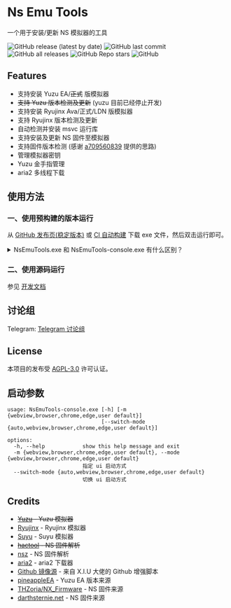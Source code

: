 # Ns Emu Tools

一个用于安装/更新 NS 模拟器的工具

![GitHub release (latest by date)](https://img.shields.io/github/v/release/MengNianxiaoyao/ns-emu-tools?style=for-the-badge)
![GitHub last commit](https://img.shields.io/github/last-commit/MengNianxiaoyao/ns-emu-tools?style=for-the-badge)
![GitHub all releases](https://img.shields.io/github/downloads/MengNianxiaoyao/ns-emu-tools/total?style=for-the-badge)
![GitHub Repo stars](https://img.shields.io/github/stars/MengNianxiaoyao/ns-emu-tools?style=for-the-badge)
![GitHub](https://img.shields.io/github/license/MengNianxiaoyao/ns-emu-tools?style=for-the-badge)

## Features

 - 支持安装 Yuzu EA/~~正式~~ 版模拟器
 - ~~支持 Yuzu 版本检测及更新~~ (yuzu 目前已经停止开发)
 - 支持安装 Ryujinx Ava/正式/LDN 版模拟器
 - 支持 Ryujinx 版本检测及更新
 - 自动检测并安装 msvc 运行库
 - 支持安装及更新 NS 固件至模拟器
 - 支持固件版本检测 (感谢 [a709560839](https://tieba.baidu.com/home/main?id=tb.1.f9804802.YmDokXJSRkAJB0xF8XfaCQ&fr=pb) 提供的思路)
 - 管理模拟器密钥
 - Yuzu 金手指管理
 - aria2 多线程下载

## 使用方法

### 一、使用预构建的版本运行

从 [GitHub 发布页(稳定版本)](https://github.com/MengNianxiaoyao/ns-emu-tools/releases) 或 [CI 自动构建](https://github.com/MengNianxiaoyao/ns-emu-tools/actions/workflows/ci-build.yaml) 下载 exe 文件，然后双击运行即可。
<details>
  <summary>NsEmuTools.exe 和 NsEmuTools-console.exe 有什么区别？</summary>
  NsEmuTools.exe 和 NsEmuTools-console.exe 在实际的功能上并没有任何差异，其主要的差别在于 console 会在启动的时候多一个命令行窗口，这也许可以解决某些杀毒软件的误报问题，详情见 <a href="https://github.com/MengNianxiaoyao/ns-emu-tools/issues/2">#2</a>.
</details>

### 二、使用源码运行

参见 [开发文档](doc/dev.md)

## 讨论组

Telegram: [Telegram 讨论组](https://t.me/+mxI34BRClLUwZDcx)

## License

本项目的发布受 [AGPL-3.0](https://github.com/MengNianxiaoyao/ns-emu-tools/blob/main/LICENSE) 许可认证。

## 启动参数

``` shell
usage: NsEmuTools-console.exe [-h] [-m {webview,browser,chrome,edge,user default}]
                              [--switch-mode {auto,webview,browser,chrome,edge,user default}]

options:
  -h, --help            show this help message and exit
  -m {webview,browser,chrome,edge,user default}, --mode {webview,browser,chrome,edge,user default}
                        指定 ui 启动方式
  --switch-mode {auto,webview,browser,chrome,edge,user default}
                        切换 ui 启动方式
```

## Credits

 - ~~[Yuzu](https://github.com/yuzu-emu/yuzu) - Yuzu 模拟器~~
 - [Ryujinx](https://github.com/Ryujinx/Ryujinx) - Ryujinx 模拟器
 - [Suyu](https://git.suyu.dev/suyu/suyu) - Suyu 模拟器
 - ~~[hactool](https://github.com/SciresM/hactool) - NS 固件解析~~
 - [nsz](https://github.com/nicoboss/nsz) - NS 固件解析
 - [aria2](https://github.com/aria2/aria2) - aria2 下载器
 - [Github 镜像源](https://github.com/XIU2/UserScript/blob/master/GithubEnhanced-High-Speed-Download.user.js) - 来自 X.I.U 大佬的 Github 增强脚本
 - [pineappleEA](https://github.com/pineappleEA/pineapple-src) - Yuzu EA 版本来源
 - [THZoria/NX_Firmware](https://github.com/THZoria/NX_Firmware) - NS 固件来源
 - [darthsternie.net](https://darthsternie.net/switch-firmwares/) - NS 固件来源
